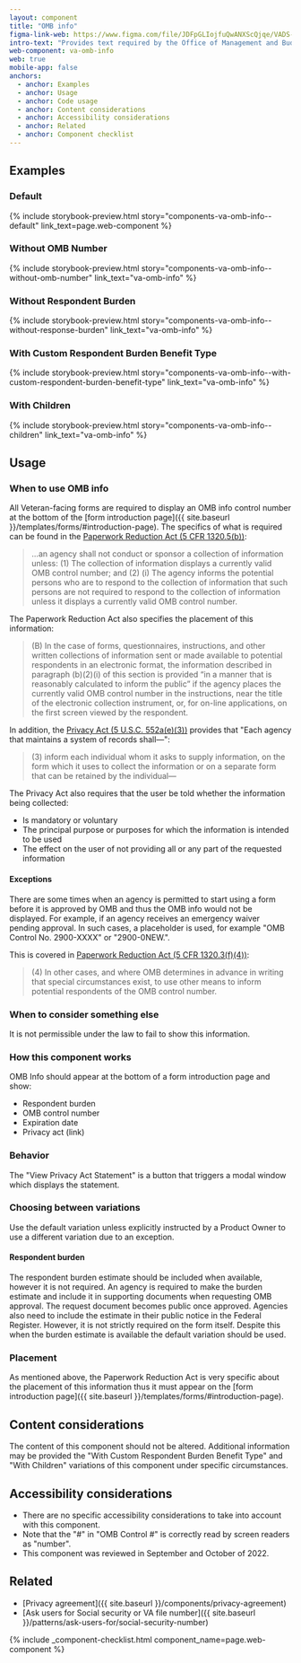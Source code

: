 ```yaml
---
layout: component
title: "OMB info"
figma-link-web: https://www.figma.com/file/JDFpGLIojfuQwANXScQjqe/VADS-Component-Example-Library?type=design&node-id=35%3A164&mode=design&t=e27HltZrbIL9enJ1-1
intro-text: "Provides text required by the Office of Management and Budget (OMB) to be present on all forms."
web-component: va-omb-info
web: true
mobile-app: false
anchors:
  - anchor: Examples
  - anchor: Usage
  - anchor: Code usage
  - anchor: Content considerations
  - anchor: Accessibility considerations
  - anchor: Related
  - anchor: Component checklist
---
```


## Examples

### Default

{% include storybook-preview.html story="components-va-omb-info--default" link_text=page.web-component %}

### Without OMB Number

{% include storybook-preview.html story="components-va-omb-info--without-omb-number" link_text="va-omb-info" %}

### Without Respondent Burden

{% include storybook-preview.html story="components-va-omb-info--without-response-burden" link_text="va-omb-info" %}

### With Custom Respondent Burden Benefit Type

{% include storybook-preview.html story="components-va-omb-info--with-custom-respondent-burden-benefit-type" link_text="va-omb-info" %}

### With Children
{% include storybook-preview.html story="components-va-omb-info--children" link_text="va-omb-info" %}

## Usage

### When to use OMB info

All Veteran-facing forms are required to display an OMB info control number at the bottom of the [form introduction page]({{ site.baseurl }}/templates/forms/#introduction-page). The specifics of what is required can be found in the [Paperwork Reduction Act (5 CFR 1320.5(b))](https://www.ecfr.gov/current/title-5/chapter-III/subchapter-B/part-1320#p-1320.5(b)(1)):

> ...an agency shall not conduct or sponsor a collection of information unless:
> (1) The collection of information displays a currently valid OMB control number; and
> (2)
>   (i) The agency informs the potential persons who are to respond to the collection of information that such persons are not required to respond to the collection of information unless it displays a currently valid OMB control number.

The Paperwork Reduction Act also specifies the placement of this information: 

> (B) In the case of forms, questionnaires, instructions, and other written collections of information sent or made available to potential respondents in an electronic format, the information described in paragraph (b)(2)(i) of this section is provided “in a manner that is reasonably calculated to inform the public” if the agency places the currently valid OMB control number in the instructions, near the title of the electronic collection instrument, or, for on-line applications, on the first screen viewed by the respondent.

In addition, the [Privacy Act (5 U.S.C. 552a(e)(3))](https://www.law.cornell.edu/uscode/text/5/552a) provides that "Each agency that maintains a system of records shall—":

> (3) inform each individual whom it asks to supply information, on the form which it uses to collect the information or on a separate form that can be retained by the individual—

The Privacy Act also requires that the user be told whether the information being collected:

* Is mandatory or voluntary 
* The principal purpose or purposes for which the information is intended to be used
* The effect on the user of not providing all or any part of the requested information

#### Exceptions

There are some times when an agency is permitted to start using a form before it is approved by OMB and thus the OMB info would not be displayed. For example, if an agency receives an emergency waiver pending approval. In such cases, a placeholder is used, for example "OMB Control No. 2900-XXXX" or "2900-0NEW.". 

This is covered in [Paperwork Reduction Act (5 CFR 1320.3(f)(4))](https://www.ecfr.gov/current/title-5/chapter-III/subchapter-B/part-1320#p-1320.3(f)(4)):

> (4) In other cases, and where OMB determines in advance in writing that special circumstances exist, to use other means to inform potential respondents of the OMB control number.

### When to consider something else

It is not permissible under the law to fail to show this information. 


### How this component works

OMB Info should appear at the bottom of a form introduction page and show:

- Respondent burden
- OMB control number
- Expiration date 
- Privacy act (link)

### Behavior

The "View Privacy Act Statement" is a button that triggers a modal window which displays the statement.

### Choosing between variations

Use the default variation unless explicitly instructed by a Product Owner to use a different variation due to an exception.

#### Respondent burden

The respondent burden estimate should be included when available, however it is not required. An agency is required to make the burden estimate and include it in supporting documents when requesting OMB approval. The request document becomes public once approved. Agencies also need to include the estimate in their public notice in the Federal Register. However, it is not strictly required on the form itself. Despite this when the burden estimate is available the default variation should be used.

### Placement

As mentioned above, the Paperwork Reduction Act is very specific about the placement of this information thus it must appear on the [form introduction page]({{ site.baseurl }}/templates/forms/#introduction-page).

## Content considerations

The content of this component should not be altered. Additional information may be provided the "With Custom Respondent Burden Benefit Type" and "With Children" variations of this component under specific circumstances.

## Accessibility considerations

* There are no specific accessibility considerations to take into account with this component.
* Note that the "#" in "OMB Control #" is correctly read by screen readers as "number". 
* This component was reviewed in September and October of 2022.

## Related

* [Privacy agreement]({{ site.baseurl }}/components/privacy-agreement)
* [Ask users for Social security or VA file number]({{ site.baseurl }}/patterns/ask-users-for/social-security-number)

{% include _component-checklist.html component_name=page.web-component %}

